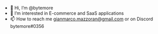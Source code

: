 - 👋 Hi, I’m @bytemore
- 👀 I’m interested in E-commerce and SaaS applications
- 📫 How to reach me gianmarco.mazzoran@gmail.com or on Discord bytemore#0356

<!---
gianmazzoran/gianmazzoran is a ✨ special ✨ repository because its `README.md` (this file) appears on your GitHub profile.
You can click the Preview link to take a look at your changes.
--->
